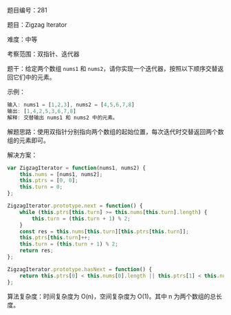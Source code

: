 题目编号：281

题目：Zigzag Iterator

难度：中等

考察范围：双指针、迭代器

题干：给定两个数组 `nums1` 和 `nums2`，请你实现一个迭代器，按照以下顺序交替返回它们中的元素。

示例：
```javascript
输入: nums1 = [1,2,3], nums2 = [4,5,6,7,8]
输出: [1,4,2,5,3,6,7,8]
解释: 交替输出 nums1 和 nums2 中的元素。
```

解题思路：使用双指针分别指向两个数组的起始位置，每次迭代时交替返回两个数组的元素即可。

解决方案：

```javascript
var ZigzagIterator = function(nums1, nums2) {
    this.nums = [nums1, nums2];
    this.ptrs = [0, 0];
    this.turn = 0;
};

ZigzagIterator.prototype.next = function() {
    while (this.ptrs[this.turn] >= this.nums[this.turn].length) {
        this.turn = (this.turn + 1) % 2;
    }
    const res = this.nums[this.turn][this.ptrs[this.turn]];
    this.ptrs[this.turn]++;
    this.turn = (this.turn + 1) % 2;
    return res;
};

ZigzagIterator.prototype.hasNext = function() {
    return this.ptrs[0] < this.nums[0].length || this.ptrs[1] < this.nums[1].length;
};
```

算法复杂度：时间复杂度为 O(n)，空间复杂度为 O(1)。其中 n 为两个数组的总长度。